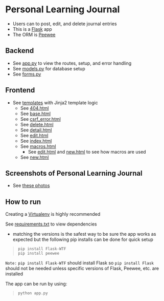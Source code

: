 # Personal Learning Journal
* Users can to post, edit, and delete journal entries
* This is a [Flask](https://flask.palletsprojects.com/en/2.2.x/) app
* The ORM is [Peewee](http://docs.peewee-orm.com/en/latest/#)

## Backend
* See [app.py](https://github.com/FVPukay/personal-learning-journal/blob/master/app.py) to view the routes, setup, and error handling
* See [models.py](https://github.com/FVPukay/personal-learning-journal/blob/master/models.py) for database setup
* See [forms.py](https://github.com/FVPukay/personal-learning-journal/blob/master/forms.py)

## Frontend
* See [templates](https://github.com/FVPukay/personal-learning-journal/tree/master/templates) with Jinja2 template logic
    * See [404.html](https://github.com/FVPukay/personal-learning-journal/blob/master/templates/404.html)
    * See [base.html](https://github.com/FVPukay/personal-learning-journal/blob/master/templates/base.html)
    * See [csrf_error.html](https://github.com/FVPukay/personal-learning-journal/blob/master/templates/csrf_error.html)
    * See [delete.html](https://github.com/FVPukay/personal-learning-journal/blob/master/templates/delete.html)
    * See [detail.html](https://github.com/FVPukay/personal-learning-journal/blob/master/templates/detail.html)
    * See [edit.html](https://github.com/FVPukay/personal-learning-journal/blob/master/templates/edit.html)
    * See [index.html](https://github.com/FVPukay/personal-learning-journal/blob/master/templates/index.html)
    * See [macros.html](https://github.com/FVPukay/personal-learning-journal/blob/master/templates/macros.html)
        * See [edit.html](https://github.com/FVPukay/personal-learning-journal/blob/master/templates/edit.html) and [new.html](https://github.com/FVPukay/personal-learning-journal/blob/master/templates/new.html) to see how macros are used
    * See [new.html](https://github.com/FVPukay/personal-learning-journal/blob/master/templates/new.html)

## Screenshots of Personal Learning Journal
* See [these photos](https://www.flickr.com/photos/156561177@N03/albums/72157709664341772)

## How to run
Creating a [Virtualenv](https://pythonbasics.org/virtualenv/) is highly recommended

See [requirements.txt](https://github.com/FVPukay/personal-learning-journal/blob/master/requirements.txt) to view dependencies
* matching the versions is the safest way to be sure the app works as expected but the following pip installs can be done for quick setup

>`pip install Flask-WTF`  
`pip install peewee`

`Note:` `pip install Flask-WTF` should install Flask so `pip install Flask`
should not be needed unless specific versions of Flask, Peewee, etc. are
installed

The app can be run by using:
>`python app.py`
